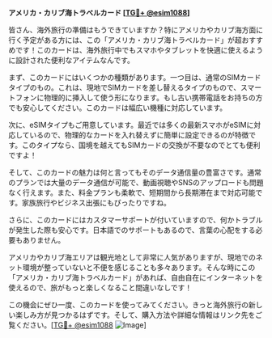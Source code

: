**アメリカ・カリブ海トラベルカード [[TG💪+ @esim1088](https://t.me/s/esim1088)]**

皆さん、海外旅行の準備はもうできていますか？特にアメリカやカリブ海方面に行く予定がある方には、この「アメリカ・カリブ海トラベルカード」が超おすすめです！このカードは、海外旅行中でもスマホやタブレットを快適に使えるように設計された便利なアイテムなんです。

まず、このカードにはいくつかの種類があります。一つ目は、通常のSIMカードタイプのもの。これは、現地でSIMカードを差し替えるタイプのもので、スマートフォンに物理的に挿入して使う形になります。もし古い携帯電話をお持ちの方でも安心してください。このカードは幅広い機種に対応しています。

次に、eSIMタイプもご用意しています。最近では多くの最新スマホがeSIMに対応しているので、物理的なカードを入れ替えずに簡単に設定できるのが特徴です。このタイプなら、国境を越えてもSIMカードの交換が不要なのでとても便利ですよ！

そして、このカードの魅力は何と言ってもそのデータ通信量の豊富さです。通常のプランでは大量のデータ通信が可能で、動画視聴やSNSのアップロードも問題なく行えます。また、料金プランも柔軟で、短期間から長期滞在まで対応可能です。家族旅行やビジネス出張にもぴったりですね。

さらに、このカードにはカスタマーサポートが付いていますので、何かトラブルが発生した際も安心です。日本語でのサポートもあるので、言葉の心配をする必要もありません。

アメリカやカリブ海エリアは観光地として非常に人気がありますが、現地でのネット環境が整っていないと不便を感じることも多々あります。そんな時にこの「アメリカ・カリブ海トラベルカード」があれば、自由自在にインターネットを使えるので、旅がもっと楽しくなること間違いなしです！

この機会にぜひ一度、このカードを使ってみてください。きっと海外旅行の新しい楽しみ方が見つかるはずです。そして、購入方法や詳細な情報はリンク先をご覧ください。[[TG💪+ @esim1088](https://t.me/s/esim1088) ![Image](https://i.postimg.cc/Y0z9fWf4/image.png)]
